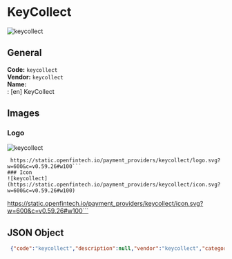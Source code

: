 # KeyCollect 
![keycollect](https://static.openfintech.io/payment_providers/keycollect/logo.svg?w=600&c=v0.59.26#w100)  
## General 
**Code:** `keycollect`  
**Vendor:** `keycollect`  
**Name:**  
:	[en] KeyCollect  
## Images 
### Logo 
![keycollect](https://static.openfintech.io/payment_providers/keycollect/logo.svg?w=600&c=v0.59.26#w100)  
```
 https://static.openfintech.io/payment_providers/keycollect/logo.svg?w=600&c=v0.59.26#w100```  
### Icon 
![keycollect](https://static.openfintech.io/payment_providers/keycollect/icon.svg?w=600&c=v0.59.26#w100)  
```
 https://static.openfintech.io/payment_providers/keycollect/icon.svg?w=600&c=v0.59.26#w100```  
## JSON Object 
```json
 {"code":"keycollect","description":null,"vendor":"keycollect","categories":null,"countries":null,"payment_method":null,"payout_method":null,"metadata":{"about_payments_code":"keycollect"},"name":{"en":"KeyCollect"}}```  
